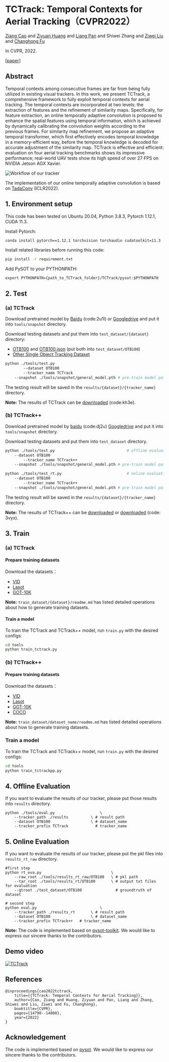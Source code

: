 # TCTrack: Temporal Contexts for Aerial Tracking（CVPR2022）

[Ziang Cao](https://ziangcao0312.github.io/) and [Ziyuan Huang](https://huang-ziyuan.github.io/) and [Liang Pan](https://scholar.google.com/citations?user=lSDISOcAAAAJ&hl=zh-CN&authuser=1) and Shiwei Zhang and [Ziwei Liu](https://liuziwei7.github.io/) and [Changhong Fu](https://vision4robotics.github.io/authors/changhong-fu/)

In CVPR, 2022.

[[paper](https://arxiv.org/abs/2203.01885)]

## Abstract
Temporal contexts among consecutive frames are far
from being fully utilized in existing visual trackers. In this work, we present TCTrack, a comprehensive framework to fully exploit temporal contexts for aerial tracking. The temporal contexts are incorporated at two levels: the extraction of features and the refinement of similarity maps. Specifically, for feature extraction, an online temporally adaptive convolution is proposed to enhance the spatial features using temporal information, which is achieved by dynamically calibrating the convolution weights according to the previous frames. For similarity map refinement, we propose an adaptive temporal transformer, which first effectively encodes
temporal knowledge in a memory-efficient way, before
the temporal knowledge is decoded for accurate adjustment
of the similarity map. TCTrack is effective and efficient:
evaluation on four aerial tracking benchmarks shows
its impressive performance; real-world UAV tests show its
high speed of over 27 FPS on NVIDIA Jetson AGX Xavier.

![Workflow of our tracker](https://github.com/vision4robotics/TCTrack/blob/main/images/workflow.jpg)


The implementation of our online temporally adaptive convolution is based on [TadaConv](https://github.com/alibaba-mmai-research/TAdaConv) (ICLR2022).


## 1. Environment setup
This code has been tested on Ubuntu 20.04, Python 3.8.3, Pytorch 1.12.1, CUDA 11.3.

Install Pytorch: 
```bash
conda install pytorch==1.12.1 torchvision torchaudio cudatoolkit=11.3 -c pytorch
```

Install related libraries before running this code: 
```bash
pip install -r requirement.txt
```

Add PySOT to your PYTHONPATH:
```
export PYTHONPATH={path_to_TCTrack_folder}/TCTrack/pysot:$PYTHONPATH
```

## 2. Test

### (a) TCTrack
Download pretrained model by [Baidu](https://pan.baidu.com/s/1jSAcHY9OfarVlxKjOCrVEw) (code:2u1l) or [Googledrive](https://drive.google.com/file/d/1nWRfvAEcSduR9A4W5MpyZBjp0SCjvmNk/view?usp=sharing) and put it into `tools/snapshot` directory.

Download testing datasets and put them into `test_dataset/{dataset}` directory:
* [OTB100](http://cvlab.hanyang.ac.kr/tracker_benchmark/datasets.html) and [OTB100.json](https://drive.google.com/drive/folders/10cfXjwQQBQeu48XMf2xc_W1LucpistPI) (put both into `test_dataset/OTB100`)
* [Other Single Object Tracking Dataset](https://github.com/StrangerZhang/pysot-toolkit/blob/master/README.md)

```bash 
python ./tools/test.py                                
        --dataset OTB100                  
        --tracker_name TCTrack
	--snapshot ./tools/snapshot/general_model.pth # pre-train model path
```
The testing result will be saved in the `results/{dataset}/{tracker_name}` directory.

**Note:** The results of TCTrack can be [downloaded](https://pan.baidu.com/s/1-V4JbKvmVPm0aOKWTOQtyQ) (code:kh3e).

### (b) TCTrack++
Download pretrained model by [baidu](https://pan.baidu.com/s/1aggubJ4F-YdMtEo7t0lYtw?pwd=dj2u) (code:dj2u) [Googledrive](https://drive.google.com/file/d/1yHLZTPkU_Mko0OX03fd2HH01g0gflusI/view?usp=sharing) and put it into `tools/snapshot` directory.

Download testing datasets and put them into `test_dataset` directory. 

```bash 
python ./tools/test.py                                # offline evaluation                       
	--dataset OTB100                  
        --tracker_name TCTrack++
	--snapshot ./tools/snapshot/general_model.pth # pre-train model path

```
```bash 
python ./tools/test_rt.py                             # online evaluation                       
	--dataset OTB100                  
        --tracker_name TCTrack++
	--snapshot ./tools/snapshot/general_model.pth # pre-train model path
```

The testing result will be saved in the `results/{dataset}/{tracker_name}` directory.

**Note:** The results of TCTrack++ can be [downloaded](https://drive.google.com/file/d/1TaolHsyOy_zIkm-MEEkMZuOtbr_NuUYC/view?usp=sharing) or [downloaded](https://pan.baidu.com/s/1v7ie10TmFDiWKoosTESXTw?pwd=3vyx) (code: 3vyx).

## 3. Train

### (a) TCTrack

#### Prepare training datasets

Download the datasets：
* [VID](http://image-net.org/challenges/LSVRC/2017/)
* [Lasot](https://paperswithcode.com/dataset/lasot)
* [GOT-10K](http://got-10k.aitestunion.com/downloads)


**Note:** `train_dataset/{dataset}/readme.md` has listed detailed operations about how to generate training datasets.

#### Train a model
To train the TCTrack and TCTrack++ model, run `train.py` with the desired configs:

```bash
cd tools
python train_tctrack.py
```

### (b) TCTrack++

#### Prepare training datasets

Download the datasets：
* [VID](http://image-net.org/challenges/LSVRC/2017/)
* [Lasot](https://paperswithcode.com/dataset/lasot)
* [GOT-10K](http://got-10k.aitestunion.com/downloads)
* [COCO](http://cocodataset.org)

**Note:** `train_dataset/dataset_name/readme.md` has listed detailed operations about how to generate training datasets.

### Train a model
To train the TCTrack and TCTrack++ model, run `train.py` with the desired configs:

```bash
cd tools
python train_tctrackpp.py
```

## 4. Offline Evaluation
If you want to evaluate the results of our tracker, please put those results into `results` directory.
```
python ./tools/eval.py 	                  \
	--tracker_path ./results          \ # result path
	--dataset OTB100                  \ # dataset_name
	--tracker_prefix TCTrack            # tracker_name
```

## 5. Online Evaluation
If you want to evaluate the results of our tracker, please put the pkl files into  `results_rt_raw` directory.


```
#first step
python rt_eva.py 	                           \
	--raw_root ./tools/results_rt_raw/OTB100   \ # pkl path
	--tar_root ./tools/results_rt/OTB100       \ # output txt files for evaluation
	--gtroot ./test_dataset/OTB100               # groundtruth of dataset
```

```
# second step
python eval.py 	                          \
	--tracker_path ./results_rt       \ # result path
	--dataset OTB100                  \ # dataset_name
	--tracker_prefix TCTrack++   # tracker_name
```

**Note:** The code is implemented based on [pysot-toolkit](https://github.com/StrangerZhang/pysot-toolkit). We would like to express our sincere thanks to the contributors.

## Demo video
[![TCTrack](https://res.cloudinary.com/marcomontalbano/image/upload/v1646040242/video_to_markdown/images/youtube--wcR3iCFJN4E-c05b58ac6eb4c4700831b2b3070cd403.jpg)](https://youtu.be/wcR3iCFJN4E "TCTrack")

## References 

```
@inproceedings{cao2022tctrack,
	title={{TCTrack: Temporal Contexts for Aerial Tracking}},
	author={Cao, Ziang and Huang, Ziyuan and Pan, Liang and Zhang, Shiwei and Liu, Ziwei and Fu, Changhong},
	booktitle={CVPR},
	pages={14798--14808},
	year={2022}
}

```

## Acknowledgement
The code is implemented based on [pysot](https://github.com/STVIR/pysot). We would like to express our sincere thanks to the contributors.
